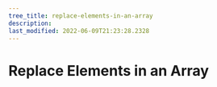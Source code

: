 ```yaml
---
tree_title: replace-elements-in-an-array
description: 
last_modified: 2022-06-09T21:23:28.2328
---
```


# Replace Elements in an Array
